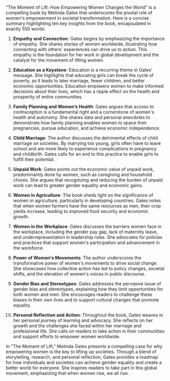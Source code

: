 "The Moment of Lift: How Empowering Women Changes the World" is a compelling book by Melinda Gates that underscores the pivotal role of women's empowerment in societal transformation. Here is a concise summary highlighting ten key insights from the book, encapsulated in exactly 550 words:

1. **Empathy and Connection**: Gates begins by emphasizing the importance of empathy. She shares stories of women worldwide, illustrating how connecting with others' experiences can drive us to action. This empathy is the foundation for her work in global development and the catalyst for the movement of lifting women.

2. **Education as a Keystone**: Education is a recurring theme in Gates' message. She highlights that educating girls can break the cycle of poverty, as it leads to later marriage, fewer children, and better economic opportunities. Education empowers women to make informed decisions about their lives, which has a ripple effect on the health and prosperity of entire communities.

3. **Family Planning and Women’s Health**: Gates argues that access to contraception is a fundamental right and a cornerstone of women's health and autonomy. She shares data and personal anecdotes to demonstrate how family planning enables women to space their pregnancies, pursue education, and achieve economic independence.

4. **Child Marriage**: The author discusses the detrimental effects of child marriage on societies. By marrying too young, girls often have to leave school and are more likely to experience complications in pregnancy and childbirth. Gates calls for an end to this practice to enable girls to fulfill their potential.

5. **Unpaid Work**: Gates points out the economic value of unpaid work, predominantly done by women, such as caregiving and household chores. She argues that recognizing and reducing the burden of unpaid work can lead to greater gender equality and economic gains.

6. **Women in Agriculture**: The book sheds light on the significance of women in agriculture, particularly in developing countries. Gates notes that when women farmers have the same resources as men, their crop yields increase, leading to improved food security and economic growth.

7. **Women in the Workplace**: Gates discusses the barriers women face in the workplace, including the gender pay gap, lack of maternity leave, and underrepresentation in leadership roles. She advocates for policies and practices that support women's participation and advancement in the workforce.

8. **Power of Women's Movements**: The author underscores the transformative power of women's movements to drive social change. She showcases how collective action has led to policy changes, societal shifts, and the elevation of women's voices in public discourse.

9. **Gender Bias and Stereotypes**: Gates addresses the pervasive issue of gender bias and stereotypes, explaining how they limit opportunities for both women and men. She encourages readers to challenge these biases in their own lives and to support cultural changes that promote equality.

10. **Personal Reflection and Action**: Throughout the book, Gates weaves in her personal journey of learning and advocacy. She reflects on her growth and the challenges she faced within her marriage and professional life. She calls on readers to take action in their communities and support efforts to empower women worldwide.

In "The Moment of Lift," Melinda Gates presents a compelling case for why empowering women is the key to lifting up societies. Through a blend of storytelling, research, and personal reflection, Gates provides a roadmap for how individuals and societies can achieve gender equality and create a better world for everyone. She inspires readers to take part in this global movement, emphasizing that when women rise, we all rise.